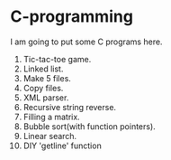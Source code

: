 # C-programming
I am going to put some C programs here.


1. Tic-tac-toe game.
2. Linked list.
3. Make 5 files.
4. Copy files.
5. XML parser.
6. Recursive string reverse.
7. Filling a matrix.
8. Bubble sort(with function pointers).
9. Linear search.
10. DIY 'getline' function
